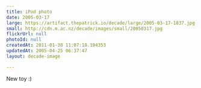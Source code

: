```yaml
---
title: iPod photo
date: 2005-03-17
large: https://artifact.thepatrick.io/decade/large/2005-03-17-1837.jpg
small: http://cdn.m.ac.nz/decade/images/small/20050317.jpg
flickrUrl: null
photoId: null
createdAt: 2011-01-30 11:07:18.194353
updatedAt: 2005-04-25 06:37:47
layout: decade-image

---
```

New toy :)
